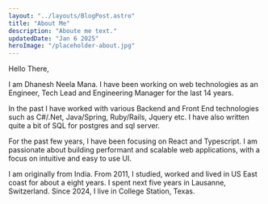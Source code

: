 ```yaml
---
layout: "../layouts/BlogPost.astro"
title: "About Me"
description: "Aboute me text."
updatedDate: "Jan 6 2025"
heroImage: "/placeholder-about.jpg"
---
```


Hello There,

I am Dhanesh Neela Mana. I have been working on web technologies as an Engineer, Tech Lead and Engineering Manager for the last 14 years.

In the past I have worked with various Backend and Front End technologies such as C#/.Net, Java/Spring, Ruby/Rails, Jquery etc. I have also written quite a bit of SQL for postgres and sql server.

For the past few years, I have been focusing on React and Typescript. I am passionate about building performant and scalable web applications, with a focus on intuitive and easy to use UI.

I am originally from India. From 2011, I studied, worked and lived in US East coast for about a eight years. I spent next five years in Lausanne, Switzerland. Since 2024, I live in College Station, Texas.
